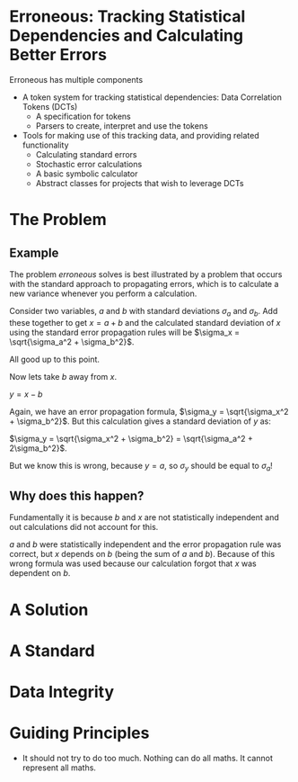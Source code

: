 
Erroneous: Tracking Statistical Dependencies and Calculating Better Errors
==========================================================================

Erroneous has multiple components
* A token system for tracking statistical dependencies: Data Correlation Tokens (DCTs)
  * A specification for tokens
  * Parsers to create, interpret and use the tokens
* Tools for making use of this tracking data, and providing related functionality
  * Calculating standard errors
  * Stochastic error calculations
  * A basic symbolic calculator
  * Abstract classes for projects that wish to leverage DCTs

The Problem
===========

Example
-------

The problem *erroneous* solves is best illustrated by a problem that occurs with 
the standard approach to propagating errors, which is to calculate a new variance
whenever you perform a calculation.

Consider two variables, $a$ and $b$ with standard deviations $\sigma_a$ and $\sigma_b$.
Add these together to get $x = a+b$ and the calculated standard deviation of $x$ using the
standard error propagation rules will be $\sigma_x = \sqrt{\sigma_a^2 + \sigma_b^2}$.

All good up to this point.

Now lets take $b$ away from $x$.

$y = x - b$

Again, we have an error propagation formula, $\sigma_y = \sqrt{\sigma_x^2 + \sigma_b^2}$. 
But this calculation gives a standard deviation of $y$ as:

$\sigma_y = \sqrt{\sigma_x^2 + \sigma_b^2} = \sqrt{\sigma_a^2 + 2\sigma_b^2}$.

But we know this is wrong, because $y = a$, so $\sigma_y$ should be equal to $\sigma_a$!

Why does this happen?
---------------------

Fundamentally it is because $b$ and $x$ are not statistically independent and out calculations
did not account for this.

$a$ and $b$ were statistically independent and the error propagation rule was correct,
but $x$ depends on $b$ (being the sum of $a$ and $b$).
Because of this wrong formula was used because our calculation forgot that
$x$ was dependent on $b$.


A Solution
==========


A Standard
==========



Data Integrity
==============



Guiding Principles
==================

* It should not try to do too much. Nothing can do all maths. It cannot represent all maths.
